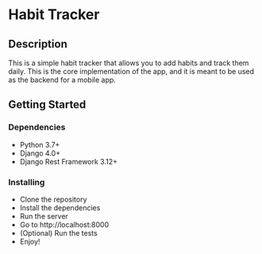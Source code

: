 # Habit Tracker

## Description

This is a simple habit tracker that allows you to add habits and track them daily. This is the core implementation of
the app, and it is meant to be used as the backend for a mobile app.

## Getting Started

### Dependencies

* Python 3.7+
* Django 4.0+
* Django Rest Framework 3.12+

### Installing

* Clone the repository
* Install the dependencies
* Run the server
* Go to http://localhost:8000
* (Optional) Run the tests
* Enjoy!




